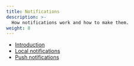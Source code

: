 ```yaml
---
title: Notifications
description: >-
  How notifications work and how to make them.
weight: 8
---
```


- [Introduction](introduction)
- [Local notifications](local-notifications)
- [Push notifications](push-notifications)

